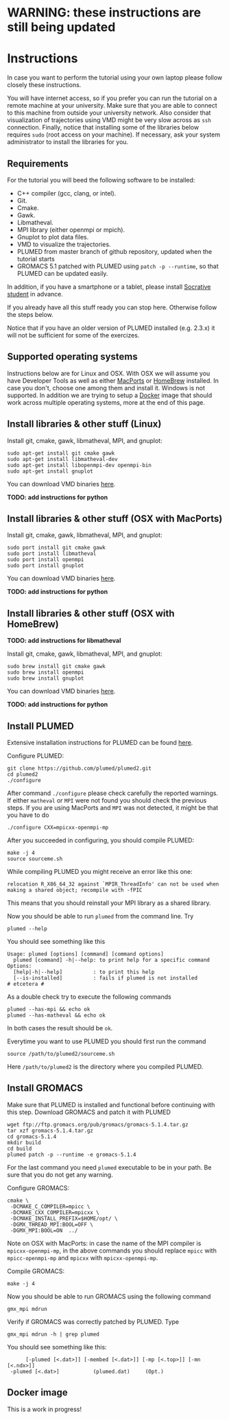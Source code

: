 WARNING: these instructions are still being updated
===================================================


Instructions
============

In case you want to perform the tutorial using your own laptop please follow closely these instructions.

You will have internet access, so if you prefer you can run the tutorial on a remote machine at your university. Make sure that you are able to connect to this machine from outside your university network. Also consider that visualization of trajectories using VMD might be very slow across as `ssh` connection. Finally, notice that installing some of the libraries below requires `sudo` (root access on your machine). If necessary, ask your system administrator to install the libraries for you.

Requirements
------------

For the tutorial you will beed the following software to be installed:

- C++ compiler (gcc, clang, or intel).
- Git.
- Cmake.
- Gawk.
- Libmatheval.
- MPI library (either openmpi or mpich).
- Gnuplot to plot data files.
- VMD to visualize the trajectories.
- PLUMED from master branch of github repository, updated when the tutorial starts
- GROMACS 5.1 patched with PLUMED using `patch -p --runtime`, so that PLUMED can be updated easily.

In addition, if you have a smartphone or a tablet, please install [Socrative student](https://www.socrative.com/apps.html)
in advance.

If you already have all this stuff ready you can stop here. Otherwise follow the steps below.

Notice that if you have an older version of PLUMED installed (e.g. 2.3.x) it will not be sufficient for some of the exercizes.

Supported operating systems
---------------------------

Instructions below are for Linux and OSX. With OSX we will assume you have Developer Tools as well as either [MacPorts](http://www.macports.org) or [HomeBrew](http://brew.sh/) installed. In case you don't, choose one among them and install it. Windows is not supported. In addition we are trying to setup a [Docker](http://www.docker.com) image that should work across multiple operating systems, more at the end of this page.

Install libraries & other stuff (Linux)
---------------------------------------

Install git, cmake, gawk, libmatheval, MPI, and gnuplot:
    
    sudo apt-get install git cmake gawk
    sudo apt-get install libmatheval-dev
    sudo apt-get install libopenmpi-dev openmpi-bin
    sudo apt-get install gnuplot

You can download VMD binaries [here](http://www.ks.uiuc.edu/Development/Download/download.cgi?PackageName=VMD).

__TODO: add instructions for python__

Install libraries & other stuff (OSX with MacPorts)
---------------------------------------------------

Install git, cmake, gawk, libmatheval, MPI, and gnuplot:

    sudo port install git cmake gawk
    sudo port install libmatheval
    sudo port install openmpi
    sudo port install gnuplot

You can download VMD binaries [here](http://www.ks.uiuc.edu/Development/Download/download.cgi?PackageName=VMD).

__TODO: add instructions for python__

Install libraries & other stuff (OSX with HomeBrew)
---------------------------------------------------

__TODO: add instructions for libmatheval__

Install git, cmake, gawk, libmatheval, MPI, and gnuplot:

    sudo brew install git cmake gawk
    sudo brew install openmpi
    sudo brew install gnuplot

You can download VMD binaries [here](http://www.ks.uiuc.edu/Development/Download/download.cgi?PackageName=VMD).

__TODO: add instructions for python__

Install PLUMED
--------------

Extensive installation instructions for PLUMED can be found [here](https://plumed.github.io/doc-master/user-doc/html/_installation.html).

Configure PLUMED:

    git clone https://github.com/plumed/plumed2.git
    cd plumed2
    ./configure
    
After command `./configure` please check carefully the reported warnings. If either `matheval` or `MPI` were not found you should check the previous steps. If you are using MacPorts and `MPI` was not detected, it might be that you have to do

    ./configure CXX=mpicxx-openmpi-mp

After you succeeded in configuring, you should compile PLUMED:

    make -j 4
    source sourceme.sh

While compiling PLUMED you might receive an error like this one:

    relocation R_X86_64_32 against `MPIR_ThreadInfo' can not be used when making a shared object; recompile with -fPIC

This means that you should reinstall your MPI library as a shared library.

Now you should be able to run `plumed` from the command line. Try

    plumed --help

You should see something like this

    Usage: plumed [options] [command] [command options]
      plumed [command] -h|--help: to print help for a specific command
    Options:
      [help|-h|--help]          : to print this help
      [--is-installed]          : fails if plumed is not installed
    # etcetera #

As a double check try to execute the following commands

    plumed --has-mpi && echo ok
    plumed --has-matheval && echo ok

In both cases the result should be `ok`.

Everytime you want to use PLUMED you should first run the command

    source /path/to/plumed2/sourceme.sh

Here `/path/to/plumed2` is the directory where you compiled PLUMED.

Install GROMACS
---------------

Make sure that PLUMED is installed and functional before continuing with this step. Download GROMACS and patch it with PLUMED
    
    wget ftp://ftp.gromacs.org/pub/gromacs/gromacs-5.1.4.tar.gz
    tar xzf gromacs-5.1.4.tar.gz
    cd gromacs-5.1.4
    mkdir build
    cd build
    plumed patch -p --runtime -e gromacs-5.1.4

For the last command you need `plumed` executable to be in your path. Be sure that you do not get any warning.

Configure GROMACS:

    cmake \
     -DCMAKE_C_COMPILER=mpicc \
     -DCMAKE_CXX_COMPILER=mpicxx \
     -DCMAKE_INSTALL_PREFIX=$HOME/opt/ \
     -DGMX_THREAD_MPI:BOOL=OFF \
     -DGMX_MPI:BOOL=ON  ../

Note on OSX with MacPorts: in case the name of the MPI compiler is `mpicxx-openmpi-mp`, in the above commands you should replace `mpicc` with `mpicc-openmpi-mp` and `mpicxx` with `mpicxx-openmpi-mp`.

Compile GROMACS:

    make -j 4
    
Now you should be able to run GROMACS using the following command

    gmx_mpi mdrun

Verify if GROMACS was correctly patched by PLUMED. Type

    gmx_mpi mdrun -h | grep plumed

You should see something like this:

          [-plumed [<.dat>]] [-membed [<.dat>]] [-mp [<.top>]] [-mn [<.ndx>]]
     -plumed [<.dat>]           (plumed.dat)     (Opt.)


Docker image
------------

This is a work in progress!





